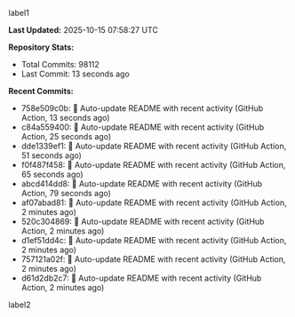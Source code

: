 
label1 
<!-- ACTIVITY_START -->
**Last Updated:** 2025-10-15 07:58:27 UTC

**Repository Stats:**
- Total Commits: 98112
- Last Commit: 13 seconds ago

**Recent Commits:**
- 758e509c0b: 🤖 Auto-update README with recent activity (GitHub Action, 13 seconds ago)
- c84a559400: 🤖 Auto-update README with recent activity (GitHub Action, 25 seconds ago)
- dde1339ef1: 🤖 Auto-update README with recent activity (GitHub Action, 51 seconds ago)
- f0f487f458: 🤖 Auto-update README with recent activity (GitHub Action, 65 seconds ago)
- abcd414dd8: 🤖 Auto-update README with recent activity (GitHub Action, 79 seconds ago)
- af07abad81: 🤖 Auto-update README with recent activity (GitHub Action, 2 minutes ago)
- 520c304869: 🤖 Auto-update README with recent activity (GitHub Action, 2 minutes ago)
- d1ef51dd4c: 🤖 Auto-update README with recent activity (GitHub Action, 2 minutes ago)
- 757121a02f: 🤖 Auto-update README with recent activity (GitHub Action, 2 minutes ago)
- d61d2db2c7: 🤖 Auto-update README with recent activity (GitHub Action, 2 minutes ago)
<!-- ACTIVITY_END -->

label2
